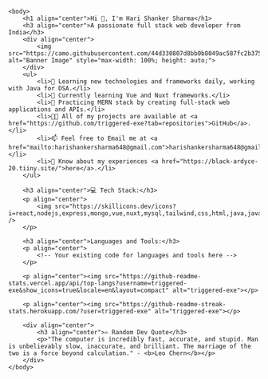 <!DOCTYPE html>
<html>
<body>

    <body>
        <h1 align="center">Hi 👋, I'm Hari Shanker Sharma</h1>
        <h3 align="center">A passionate full stack web developer from India</h3>
        <div align="center">
            <img src="https://camo.githubusercontent.com/44d330807d8bb0b8049ac587fc2b3750efb43fb2e05c265038f2cf07070c3eb3/68747470733a2f2f7777772e63617265657267756964652e636f6d2f6361726565722f77702d636f6e74656e742f75706c6f6164732f323032312f30362f322d34362e676966" alt="Banner Image" style="max-width: 100%; height: auto;">
        </div>
        <ul>
            <li>🌱 Learning new technologies and frameworks daily, working with Java for DSA.</li>
            <li>🔭 Currently learning Vue and Nuxt frameworks.</li>
            <li>🫠 Practicing MERN stack by creating full-stack web applications and APIs.</li>
            <li>👨‍💻 All of my projects are available at <a href="https://github.com/triggered-exe?tab=repositories">GitHub</a>.</li>
            <li>📫 Feel free to Email me at <a href="mailto:harishankersharma648@gmail.com">harishankersharma648@gmail.com</a>.</li>
            <li>📄 Know about my experiences <a href="https://black-ardyce-20.tiiny.site/">here</a>.</li>
        </ul>

        <h3 align="center">💻 Tech Stack:</h3>
        <p align="center">
            <img src="https://skillicons.dev/icons?i=react,nodejs,express,mongo,vue,nuxt,mysql,tailwind,css,html,java,javascript,python,solidity,frebase,supabase,postman,vscode" />
        </p>

        <h3 align="center">Languages and Tools:</h3>
        <p align="center">
            <!-- Your existing code for languages and tools here -->
        </p>

        <p align="center"><img src="https://github-readme-stats.vercel.app/api/top-langs?username=triggered-exe&show_icons=true&locale=en&layout=compact" alt="triggered-exe"></p>

        <p align="center"><img src="https://github-readme-streak-stats.herokuapp.com/?user=triggered-exe" alt="triggered-exe"></p>

        <div align="center">
            <h3 align="center">✍️ Random Dev Quote</h3>
            <p>"The computer is incredibly fast, accurate, and stupid. Man is unbelievably slow, inaccurate, and brilliant. The marriage of the two is a force beyond calculation." - <b>Leo Chern</b></p>
        </div>
    </body>
</body>

</html>
